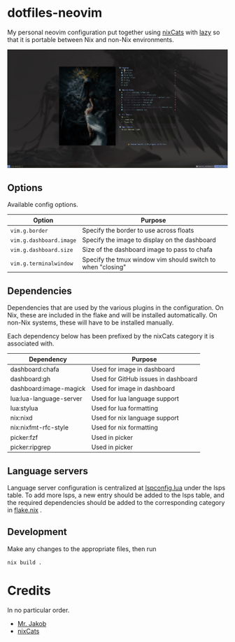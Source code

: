 # dotfiles-neovim

My personal neovim configuration put together using
[nixCats](https://nixcats.org)
with
[lazy](https://lazy.folke.io)
so that it is portable between Nix and non-Nix environments.

![Two-column neovim dashboard made with folke Snacks.](images/dashboard.jpg)

## Options

Available config options.

| Option                  | Purpose                                                     |
| ----------------------- | ----------------------------------------------------------- |
| `vim.g.border`          | Specify the border to use across floats                     |
| `vim.g.dashboard.image` | Specify the image to display on the dashboard               |
| `vim.g.dashboard.size`  | Size of the dashboard image to pass to chafa                |
| `vim.g.terminalwindow`  | Specify the tmux window vim should switch to when "closing" |


## Dependencies

Dependencies that are used by the various plugins in the configuration. On Nix, these are included
in the flake and will be installed automatically. On non-Nix systems, these will have to be
installed manually.

Each dependency below has been prefixed by the nixCats category it is associated with.

| Dependency              | Purpose                             |
| ----------------------- | ----------------------------------- |
| dashboard:chafa         | Used for image in dashboard         |
| dashboard:gh            | Used for GitHub issues in dashboard |
| dashboard:image-magick  | Used for image in dashboard         |
| lua:lua-language-server | Used for lua language support       |
| lua:stylua              | Used for lua formatting             |
| nix:nixd                | Used for nix language support       |
| nix:nixfmt-rfc-style    | Used for nix formatting             |
| picker:fzf              | Used in picker                      |
| picker:ripgrep          | Used in picker                      |

## Language servers

Language server configuration is centralized at
[lspconfig.lua](lua/plugins/lspconfig.lua)
under the lsps table. To add more lsps, a new entry should be added to the lsps table, and the
required dependencies should be added to the corresponding category in
[flake.nix](flake.nix)
.

## Development

Make any changes to the appropriate files, then run

```sh
nix build .
```

# Credits

In no particular order.

- [Mr. Jakob](https://www.youtube.com/@MrJakob)
- [nixCats](https://nixcats.org)
